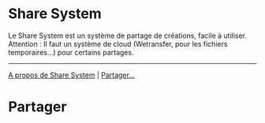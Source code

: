 # Share System

Le Share System est un système de partage de créations, facile à utiliser.<br>
Attention : Il faut un système de cloud (Wetransfer, pour les fichiers temporaires...) pour certains partages.<br>
<hr>

[A propos de Share System](about.html) | [Partager...](#Share)<br>


<div id="Share"><h1>Partager</h1></div>
